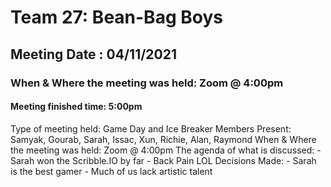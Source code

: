 # Team 27: Bean-Bag Boys
## Meeting Date : 04/11/2021
### When & Where the meeting was held: Zoom @ 4:00pm
#### Meeting finished time: 5:00pm 
Type of meeting held: Game Day and Ice Breaker
Members Present: Samyak, Gourab, Sarah, Issac, Xun, Richie, Alan, Raymond
When & Where the meeting was held: Zoom @ 4:00pm
The agenda of what is discussed: 
	- Sarah won the Scribble.IO by far
	- Back Pain LOL
Decisions Made:
	- Sarah is the best gamer
	- Much of us lack artistic talent 